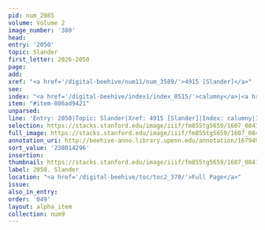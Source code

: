 ```yaml
---
pid: num_2985
volume: Volume 2
image_number: '380'
head:
entry: '2050'
topic: Slander
first_letter: 2026-2050
page:
add:
xref: "<a href='/digital-beehive/num11/num_3589/'>4915 [Slander]</a>"
see:
index: "<a href='/digital-beehive/index1/index_0515/'>calumny</a>|<a href='/digital-beehive/index4/index_3742/'>slander</a>"
item: "#item-806ad9421"
unparsed:
line: 'Entry: 2050|Topic: Slander|Xref: 4915 [Slander]|Index: calumny|Index: slander|#item-806ad9421'
selection: https://stacks.stanford.edu/image/iiif/fm855tg5659/1607_0847/827,4296,2845,716/full/0/default.jpg
full_image: https://stacks.stanford.edu/image/iiif/fm855tg5659/1607_0847/full/full/0/default.jpg
annotation_uri: http://beehive-anno.library.upenn.edu/annotation/1679497622386
sort_value: '238014296'
insertion:
thumbnail: https://stacks.stanford.edu/image/iiif/fm855tg5659/1607_0847/827,4296,600,180/250,/0/default.jpg
label: 2050. Slander
location: "<a href='/digital-beehive/toc/toc2_370/'>Full Page</a>"
issue:
also_in_entry:
order: '049'
layout: alpha_item
collection: num9
---
```


